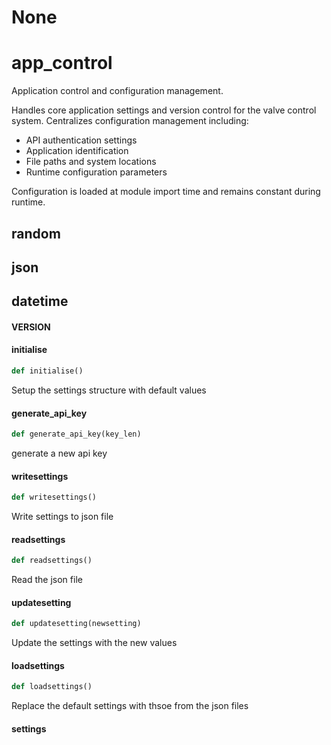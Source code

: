 # None

<a id="app_control"></a>

# app\_control

Application control and configuration management.

Handles core application settings and version control for the valve control system.
Centralizes configuration management including:
- API authentication settings
- Application identification
- File paths and system locations
- Runtime configuration parameters

Configuration is loaded at module import time and remains constant during runtime.

<a id="app_control.random"></a>

## random

<a id="app_control.json"></a>

## json

<a id="app_control.datetime"></a>

## datetime

<a id="app_control.VERSION"></a>

#### VERSION

<a id="app_control.initialise"></a>

#### initialise

```python
def initialise()
```

Setup the settings structure with default values

<a id="app_control.generate_api_key"></a>

#### generate\_api\_key

```python
def generate_api_key(key_len)
```

generate a new api key

<a id="app_control.writesettings"></a>

#### writesettings

```python
def writesettings()
```

Write settings to json file

<a id="app_control.readsettings"></a>

#### readsettings

```python
def readsettings()
```

Read the json file

<a id="app_control.updatesetting"></a>

#### updatesetting

```python
def updatesetting(newsetting)
```

Update the settings with the new values

<a id="app_control.loadsettings"></a>

#### loadsettings

```python
def loadsettings()
```

Replace the default settings with thsoe from the json files

<a id="app_control.settings"></a>

#### settings

